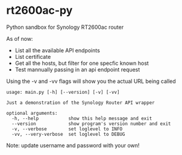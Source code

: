 # rt2600ac-py

Python sandbox for Synology RT2600ac router

As of now:
  
- List all the available API endpoints
- List certificate
- Get all the hosts, but filter for one specfic known host
- Test mannually passing in an api endpoint request

Using the -v and -vv flags will show you the actual URL being called

    usage: main.py [-h] [--version] [-v] [-vv]

    Just a demonstration of the Synology Router API wrapper

    optional arguments:
      -h, --help           show this help message and exit
      --version            show program's version number and exit
      -v, --verbose        set loglevel to INFO
      -vv, --very-verbose  set loglevel to DEBUG

Note: update username and password with your own!